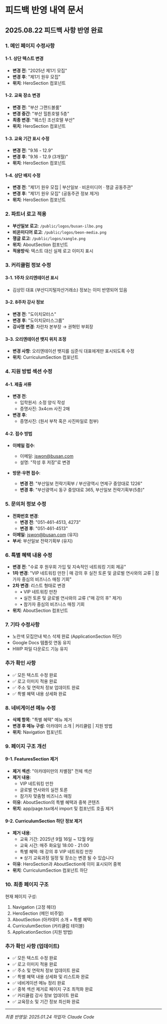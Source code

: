 # 피드백 반영 내역 문서
## 2025.08.22 피드백 사항 반영 완료

### 1. 메인 페이지 수정사항

#### 1-1. 상단 텍스트 변경
- **변경 전**: "2025년 제1기 모집"
- **변경 후**: "제1기 원우 모집"
- **위치**: HeroSection 컴포넌트

#### 1-2. 교육 장소 변경
- **변경 전**: "부산 그랜드볼룸"
- **변경 중간**: "부산 힐튼호텔 5층"
- **최종 변경**: "웨스틴 조선호텔 부산"
- **위치**: HeroSection 컴포넌트

#### 1-3. 교육 기간 표시 수정
- **변경 전**: "9.16 - 12.9"
- **변경 후**: "9.16 - 12.9 (3개월)"
- **위치**: HeroSection 컴포넌트

#### 1-4. 상단 배지 수정
- **변경 전**: "제1기 원우 모집 | 부산일보 · 비온미디어 · 쟁글 공동주관"
- **변경 후**: "제1기 원우 모집" (공동주관 정보 제거)
- **위치**: HeroSection 컴포넌트

### 2. 파트너 로고 적용
- **부산일보 로고**: `/public/logos/busan-ilbo.png`
- **비온미디어 로고**: `/public/logos/beon-media.png`
- **쟁글 로고**: `/public/logos/xangle.png`
- **위치**: AboutSection 컴포넌트
- **적용방식**: 텍스트 대신 실제 로고 이미지 표시

### 3. 커리큘럼 정보 수정

#### 3-1. 1주차 오리엔테이션 표시
- 김상민 대표 (부산디지털자산거래소) 정보는 이미 반영되어 있음

#### 3-2. 8주차 강사 정보
- **변경 전**: "도이치모터스"
- **변경 후**: "도이치모터스그룹"
- **강사명 변경**: 차란차 본부장 → 권혁민 부회장

#### 3-3. 오리엔테이션 뱃지 위치 조정
- **변경 사항**: 오리엔테이션 뱃지를 심준식 대표에게만 표시되도록 수정
- **위치**: CurriculumSection 컴포넌트

### 4. 지원 방법 섹션 수정

#### 4-1. 제출 서류
- **변경 전**: 
  - 입학원서: 소정 양식 작성
  - 증명사진: 3x4cm 사진 2매
- **변경 후**: 
  - 증명사진: (원서 부착 혹은 사진파일로 첨부)

#### 4-2. 접수 방법
- **이메일 접수**:
  - 이메일: jswon@busan.com
  - 설명: "작성 후 저장"로 변경
  
- **방문·우편 접수**:
  - **변경 전**: "부산일보 전략기획부 / 부산광역시 연제구 중앙대로 1226"
  - **변경 후**: "부산광역시 동구 중앙대로 365, 부산일보 전략기획부(5층)"

### 5. 문의처 정보 수정
- **전화번호 변경**:
  - **변경 전**: "051-461-4513, 4273"
  - **변경 후**: "051-461-4513"
- **이메일**: jswon@busan.com (유지)
- **부서**: 부산일보 전략기획부 (유지)

### 6. 특별 혜택 내용 수정
- **변경 전**: "수료 후 원우회 가입 및 지속적인 네트워킹 기회 제공"
- **1차 변경**: "VIP 네트워킹 만찬 | 매 강의 후 실전 토론 및 글로벌 연사와의 교류 | 참가자 중심의 비즈니스 매칭 기회"
- **2차 변경**: 리스트 형태로 변경
  - • VIP 네트워킹 만찬
  - • 실전 토론 및 글로벌 연사와의 교류 ("매 강의 후" 제거)
  - • 참가자 중심의 비즈니스 매칭 기회
- **위치**: AboutSection 컴포넌트

### 7. 기타 수정사항
- 노란색 모집안내 박스 삭제 완료 (ApplicationSection 하단)
- Google Docs 템플릿 연동 유지
- HWP 파일 다운로드 기능 유지

### 추가 확인 사항
- ✅ 모든 텍스트 수정 완료
- ✅ 로고 이미지 적용 완료
- ✅ 주소 및 연락처 정보 업데이트 완료
- ✅ 특별 혜택 내용 상세화 완료

### 8. 네비게이션 메뉴 수정
- **삭제 항목**: "특별 혜택" 메뉴 제거
- **변경 후 메뉴 구성**: 아카데미 소개 | 커리큘럼 | 지원 방법
- **위치**: Navigation 컴포넌트

### 9. 페이지 구조 개선
#### 9-1. FeaturesSection 제거
- **제거 섹션**: "아카데미만의 차별점" 전체 섹션
- **제거 내용**: 
  - VIP 네트워킹 만찬
  - 글로벌 연사와의 실전 토론
  - 참가자 맞춤형 비즈니스 매칭
- **이유**: AboutSection의 특별 혜택과 중복 콘텐츠
- **위치**: app/page.tsx에서 import 및 컴포넌트 호출 제거

#### 9-2. CurriculumSection 하단 정보 제거
- **제거 내용**:
  - 교육 기간: 2025년 9월 16일 ~ 12월 9일
  - 교육 시간: 매주 화요일 18:00 - 21:00
  - 특별 혜택: 매 강의 후 VIP 네트워킹 만찬
  - ※ 상기 교육과정 일정 및 장소는 변경 될 수 있습니다
- **이유**: HeroSection과 AboutSection에 이미 표시되어 중복
- **위치**: CurriculumSection 컴포넌트 하단

### 10. 최종 페이지 구조
현재 페이지 구성:
1. Navigation (고정 헤더)
2. HeroSection (메인 비주얼)
3. AboutSection (아카데미 소개 + 특별 혜택)
4. CurriculumSection (커리큘럼 테이블)
5. ApplicationSection (지원 방법)

### 추가 확인 사항 (업데이트)
- ✅ 모든 텍스트 수정 완료
- ✅ 로고 이미지 적용 완료
- ✅ 주소 및 연락처 정보 업데이트 완료
- ✅ 특별 혜택 내용 상세화 및 리스트화 완료
- ✅ 네비게이션 메뉴 정리 완료
- ✅ 중복 섹션 제거로 페이지 구조 최적화 완료
- ✅ 커리큘럼 강사 정보 업데이트 완료
- ✅ 교육장소 및 기간 정보 최신화 완료

---
*최종 반영일: 2025.01.24*
*작업자: Claude Code*
